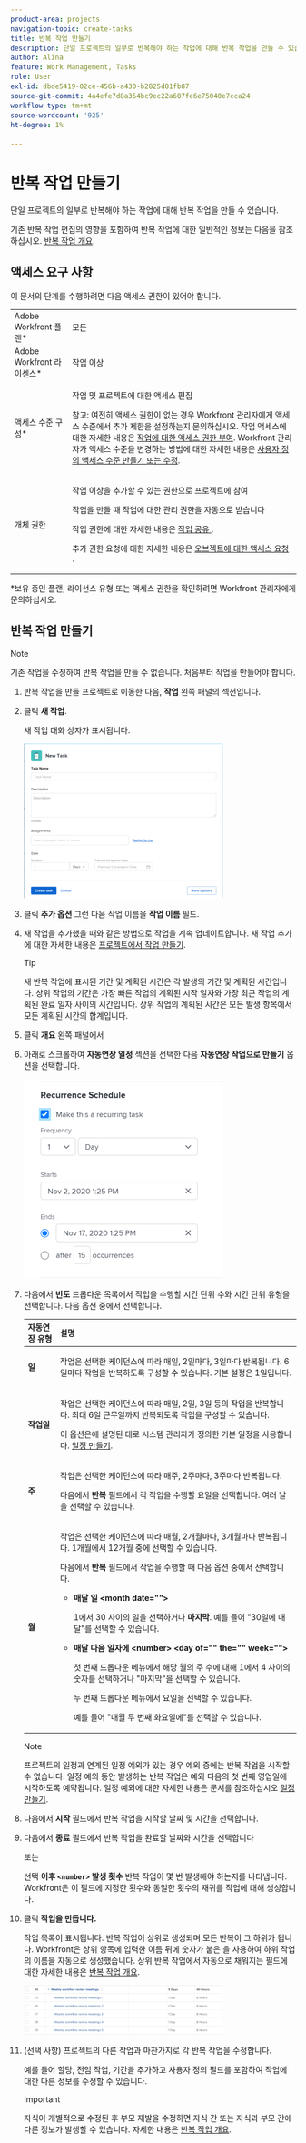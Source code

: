 ```yaml
---
product-area: projects
navigation-topic: create-tasks
title: 반복 작업 만들기
description: 단일 프로젝트의 일부로 반복해야 하는 작업에 대해 반복 작업을 만들 수 있습니다.
author: Alina
feature: Work Management, Tasks
role: User
exl-id: dbde5419-02ce-456b-a430-b2825d81fb87
source-git-commit: 4a4efe7d8a354bc9ec22a607fe6e75040e7cca24
workflow-type: tm+mt
source-wordcount: '925'
ht-degree: 1%

---
```


# 반복 작업 만들기

단일 프로젝트의 일부로 반복해야 하는 작업에 대해 반복 작업을 만들 수 있습니다.

기존 반복 작업 편집의 영향을 포함하여 반복 작업에 대한 일반적인 정보는 다음을 참조하십시오. [반복 작업 개요](../../../manage-work/tasks/manage-tasks/recurring-tasks-overview.md).

## 액세스 요구 사항

이 문서의 단계를 수행하려면 다음 액세스 권한이 있어야 합니다.

<table style="table-layout:auto"> 
 <col> 
 <col> 
 <tbody> 
  <tr> 
   <td role="rowheader">Adobe Workfront 플랜*</td> 
   <td> <p>모든</p> </td> 
  </tr> 
  <tr> 
   <td role="rowheader">Adobe Workfront 라이센스*</td> 
   <td> <p>작업 이상</p> </td> 
  </tr> 
  <tr> 
   <td role="rowheader">액세스 수준 구성*</td> 
   <td> <p>작업 및 프로젝트에 대한 액세스 편집</p> <p>참고: 여전히 액세스 권한이 없는 경우 Workfront 관리자에게 액세스 수준에서 추가 제한을 설정하는지 문의하십시오. 작업 액세스에 대한 자세한 내용은 <a href="../../../administration-and-setup/add-users/configure-and-grant-access/grant-access-tasks.md" class="MCXref xref">작업에 대한 액세스 권한 부여</a>. Workfront 관리자가 액세스 수준을 변경하는 방법에 대한 자세한 내용은 <a href="../../../administration-and-setup/add-users/configure-and-grant-access/create-modify-access-levels.md" class="MCXref xref">사용자 정의 액세스 수준 만들기 또는 수정</a>. </p> </td> 
  </tr> 
  <tr> 
   <td role="rowheader">개체 권한</td> 
   <td> <p>작업 이상을 추가할 수 있는 권한으로 프로젝트에 참여</p> <p>작업을 만들 때 작업에 대한 관리 권한을 자동으로 받습니다</p> <p> 작업 권한에 대한 자세한 내용은 <a href="../../../workfront-basics/grant-and-request-access-to-objects/share-a-task.md" class="MCXref xref">작업 공유 </a>. </p> <p>추가 권한 요청에 대한 자세한 내용은 <a href="../../../workfront-basics/grant-and-request-access-to-objects/request-access.md" class="MCXref xref">오브젝트에 대한 액세스 요청 </a>.</p> </td> 
  </tr> 
 </tbody> 
</table>

&#42;보유 중인 플랜, 라이선스 유형 또는 액세스 권한을 확인하려면 Workfront 관리자에게 문의하십시오.

## 반복 작업 만들기

>[!NOTE]
>
>기존 작업을 수정하여 반복 작업을 만들 수 없습니다. 처음부터 작업을 만들어야 합니다.

1. 반복 작업을 만들 프로젝트로 이동한 다음, **작업** 왼쪽 패널의 섹션입니다.
1. 클릭 **새 작업**.

   새 작업 대화 상자가 표시됩니다.

   ![](assets/nwe-create-task-small-screen-350x272.png)

1. 클릭 **추가 옵션** 그런 다음 작업 이름을 **작업 이름** 필드.
1. 새 작업을 추가했을 때와 같은 방법으로 작업을 계속 업데이트합니다. 새 작업 추가에 대한 자세한 내용은 [프로젝트에서 작업 만들기](../../../manage-work/tasks/create-tasks/create-tasks-in-project.md).

   >[!TIP]
   >
   >   새 반복 작업에 표시된 기간 및 계획된 시간은 각 발생의 기간 및 계획된 시간입니다. 상위 작업의 기간은 가장 빠른 작업의 계획된 시작 일자와 가장 최근 작업의 계획된 완료 일자 사이의 시간입니다. 상위 작업의 계획된 시간은 모든 발생 항목에서 모든 계획된 시간의 합계입니다.

1. 클릭 **개요** 왼쪽 패널에서
1. 아래로 스크롤하여 **자동연장 일정** 섹션을 선택한 다음 **자동연장 작업으로 만들기** 옵션을 선택합니다.

   ![](assets/recurrence-schedule-section-new-recurring-tasks-nwe-350x351.png)

1. 다음에서 **빈도** 드롭다운 목록에서 작업을 수행할 시간 단위 수와 시간 단위 유형을 선택합니다. 다음 옵션 중에서 선택합니다.

   <table style="table-layout:auto"> 
    <col> 
    <col> 
    <thead> 
     <tr> 
      <th>자동연장 유형</th> 
      <th>설명</th> 
     </tr> 
    </thead> 
    <tbody> 
     <tr> 
      <td role="rowheader"><strong>일</strong> </td> 
      <td> <p>작업은 선택한 케이던스에 따라 매일, 2일마다, 3일마다 반복됩니다. 6일마다 작업을 반복하도록 구성할 수 있습니다. 기본 설정은 1일입니다. </p> </td> 
     </tr> 
     <tr> 
      <td role="rowheader"><strong>작업일</strong> </td> 
      <td> <p> 작업은 선택한 케이던스에 따라 매일, 2일, 3일 등의 작업을 반복합니다. 최대 6일 근무일까지 반복되도록 작업을 구성할 수 있습니다.</p> <p>이 옵션은에 설명된 대로 시스템 관리자가 정의한 기본 일정을 사용합니다. <a href="../../../administration-and-setup/set-up-workfront/configure-timesheets-schedules/create-schedules.md" class="MCXref xref">일정 만들기</a>.</p> </td> 
     </tr> 
     <tr> 
      <td role="rowheader"><strong>주</strong> </td> 
      <td> <p> 작업은 선택한 케이던스에 따라 매주, 2주마다, 3주마다 반복됩니다.</p> <p>다음에서 <strong>반복</strong> 필드에서 각 작업을 수행할 요일을 선택합니다. 여러 날을 선택할 수 있습니다. </p> </td> 
     </tr> 
     <tr> 
      <td role="rowheader"><strong>월</strong> </td> 
      <td> <p>작업은 선택한 케이던스에 따라 매월, 2개월마다, 3개월마다 반복됩니다. 1개월에서 12개월 중에 선택할 수 있습니다. </p> <p>다음에서 <strong>반복</strong> 필드에서 작업을 수행할 때 다음 옵션 중에서 선택합니다.</p> 
       <ul> 
        <li> <p><strong>매달 일 &lt;month date=""&gt;</strong> </p> <p>1에서 30 사이의 일을 선택하거나 <strong>마지막</strong>. 예를 들어 "30일에 매달"를 선택할 수 있습니다. </p> </li> 
        <li> <p><strong>매달 다음 일자에 &lt;number&gt; &lt;day of="" the="" week=""&gt;</strong> </p> <p>첫 번째 드롭다운 메뉴에서 해당 월의 주 수에 대해 1에서 4 사이의 숫자를 선택하거나 "마지막"을 선택할 수 있습니다. </p> <p>두 번째 드롭다운 메뉴에서 요일을 선택할 수 있습니다. </p> <p>예를 들어 "매월 두 번째 화요일에"를 선택할 수 있습니다. </p> </li> 
       </ul> </td> 
     </tr> 
    </tbody> 
   </table>

   >[!NOTE]
   >
   >프로젝트의 일정과 연계된 일정 예외가 있는 경우 예외 중에는 반복 작업을 시작할 수 없습니다. 일정 예외 동안 발생하는 반복 작업은 예외 다음의 첫 번째 영업일에 시작하도록 예약됩니다. 일정 예외에 대한 자세한 내용은 문서를 참조하십시오 [일정 만들기](../../../administration-and-setup/set-up-workfront/configure-timesheets-schedules/create-schedules.md).

1. 다음에서 **시작** 필드에서 반복 작업을 시작할 날짜 및 시간을 선택합니다.
1. 다음에서 **종료** 필드에서 반복 작업을 완료할 날짜와 시간을 선택합니다

   또는

   선택 **이후 `<number>` 발생 횟수** 반복 작업이 몇 번 발생해야 하는지를 나타냅니다. Workfront은 이 필드에 지정한 횟수와 동일한 횟수의 재귀를 작업에 대해 생성합니다.

1. 클릭 **작업을 만듭니다.**

   작업 목록이 표시됩니다. 반복 작업이 상위로 생성되며 모든 반복이 그 하위가 됩니다. Workfront은 상위 항목에 입력한 이름 뒤에 숫자가 붙은 을 사용하여 하위 작업의 이름을 자동으로 생성했습니다. 상위 반복 작업에서 자동으로 채워지는 필드에 대한 자세한 내용은 [반복 작업 개요](../../../manage-work/tasks/manage-tasks/recurring-tasks-overview.md).

   ![](assets/recurring-tasks-in-task-list-nwe-350x87.png)

1. (선택 사항) 프로젝트의 다른 작업과 마찬가지로 각 반복 작업을 수정합니다.

   예를 들어 할당, 전임 작업, 기간을 추가하고 사용자 정의 필드를 포함하여 작업에 대한 다른 정보를 수정할 수 있습니다.

   >[!IMPORTANT]
   >
   >자식이 개별적으로 수정된 후 부모 재발을 수정하면 자식 간 또는 자식과 부모 간에 다른 정보가 발생할 수 있습니다. 자세한 내용은 [반복 작업 개요](../../../manage-work/tasks/manage-tasks/recurring-tasks-overview.md).
